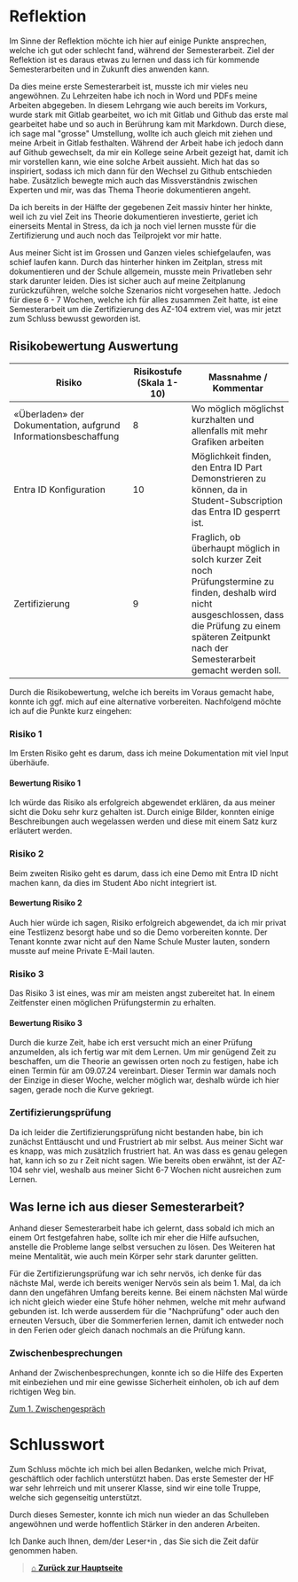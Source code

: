 # Reflektion

Im Sinne der Reflektion möchte ich hier auf einige Punkte ansprechen, welche ich gut oder schlecht fand, während der Semesterarbeit. 
Ziel der Reflektion ist es daraus etwas zu lernen und dass ich für kommende Semesterarbeiten und in Zukunft dies anwenden kann. 

Da dies meine erste Semesterarbeit ist, musste ich mir vieles neu angewöhnen. 
Zu Lehrzeiten habe ich noch in Word und PDFs meine Arbeiten abgegeben. 
In diesem Lehrgang wie auch bereits im Vorkurs, wurde stark mit Gitlab gearbeitet, wo ich mit Gitlab und Github das erste mal gearbeitet habe und so auch in Berührung kam mit Markdown. 
Durch diese, ich sage mal "grosse" Umstellung, wollte ich auch gleich mit ziehen und meine Arbeit in Gitlab festhalten. Während der Arbeit habe ich jedoch dann auf Github gewechselt, da mir ein Kollege seine Arbeit gezeigt hat, damit ich mir vorstellen kann, wie eine solche Arbeit aussieht. 
Mich hat das so inspiriert, sodass ich mich dann für den Wechsel zu Github entschieden habe. 
Zusätzlich bewegte mich auch das Missverständnis zwischen Experten und mir, was das Thema Theorie dokumentieren angeht. 

Da ich bereits in der Hälfte der gegebenen Zeit massiv hinter her hinkte, weil ich zu viel Zeit ins Theorie dokumentieren investierte, geriet ich einerseits Mental in Stress, da ich ja noch viel lernen musste für die Zertifizierung und auch noch das Teilprojekt vor mir hatte. 

Aus meiner Sicht ist im Grossen und Ganzen vieles schiefgelaufen, was schief laufen kann. 
Durch das hinterher hinken im Zeitplan, stress mit dokumentieren und der Schule allgemein, musste mein Privatleben sehr stark darunter leiden. 
Dies ist sicher auch auf meine Zeitplanung zurückzuführen, welche solche Szenarios nicht vorgesehen hatte. 
Jedoch für diese 6 - 7 Wochen, welche ich für alles zusammen Zeit hatte, ist eine Semesterarbeit um die Zertifizierung des AZ-104 extrem viel, was mir jetzt zum Schluss bewusst geworden ist. 


## Risikobewertung Auswertung

| Risiko                                                          | Risikostufe (Skala 1-10) | Massnahme / Kommentar                                                                                                                                                                                            |
| --------------------------------------------------------------- | ------------------------ | ---------------------------------------------------------------------------------------------------------------------------------------------------------------------------------------------------------------- |
| «Überladen» der Dokumentation, aufgrund Informationsbeschaffung | 8                        | Wo möglich möglichst kurzhalten und allenfalls mit mehr Grafiken arbeiten                                                                                                                                        |
| Entra ID Konfiguration                                          | 10                       | Möglichkeit finden, den Entra ID Part Demonstrieren zu können, da in Student-Subscription das Entra ID gesperrt ist.                                                                                             |
| Zertifizierung                                                  | 9                        | Fraglich, ob überhaupt möglich in solch kurzer Zeit noch Prüfungstermine zu finden, deshalb wird nicht ausgeschlossen, dass die Prüfung zu einem späteren Zeitpunkt nach der Semesterarbeit gemacht werden soll. |


Durch die Risikobewertung, welche ich bereits im Voraus gemacht habe, konnte ich ggf. mich auf eine alternative vorbereiten. 
Nachfolgend möchte ich auf die Punkte kurz eingehen:

### Risiko 1
Im Ersten Risiko geht es darum, dass ich meine Dokumentation mit viel Input überhäufe. 
#### Bewertung Risiko 1
Ich würde das Risiko als erfolgreich abgewendet erklären, da aus meiner sicht die Doku sehr kurz gehalten ist. 
Durch einige Bilder, konnten einige Beschreibungen auch wegelassen werden und diese mit einem Satz kurz erläutert werden. 

### Risiko 2
Beim zweiten Risiko geht es darum, dass ich eine Demo mit Entra ID nicht machen kann, da dies im Student Abo nicht integriert ist. 
#### Bewertung Risiko 2
Auch hier würde ich sagen, Risiko erfolgreich abgewendet, da ich mir privat eine Testlizenz besorgt habe und so die Demo vorbereiten konnte. Der Tenant konnte zwar nicht auf den Name Schule Muster lauten, sondern musste auf meine Private E-Mail lauten. 

### Risiko 3
Das Risiko 3 ist eines, was mir am meisten angst zubereitet hat. In einem Zeitfenster einen möglichen Prüfungstermin zu erhalten. 
#### Bewertung Risiko 3
Durch die kurze Zeit, habe ich erst versucht mich an einer Prüfung anzumelden, als ich fertig war mit dem Lernen. Um mir genügend Zeit zu beschaffen, um die Theorie an gewissen orten noch zu festigen, habe ich einen Termin für am 09.07.24 vereinbart. 
Dieser Termin war damals noch der Einzige in dieser Woche, welcher möglich war, deshalb würde ich hier sagen, gerade noch die Kurve gekriegt. 

### Zertifizierungsprüfung

Da ich leider die Zertifizierungsprüfung nicht bestanden habe, bin ich zunächst Enttäuscht und und Frustriert ab mir selbst. Aus meiner Sicht war es knapp, was mich zusätzlich frustriert hat. 
An was dass es genau gelegen hat, kann ich so zu r Zeit nicht sagen. 
Wie bereits oben erwähnt, ist der AZ-104 sehr viel, weshalb aus meiner Sicht 6-7 Wochen nicht ausreichen zum Lernen. 


## Was lerne ich aus dieser Semesterarbeit?

Anhand dieser Semesterarbeit habe ich gelernt, dass sobald ich mich an einem Ort festgefahren habe, sollte ich mir eher die Hilfe aufsuchen, anstelle die Probleme lange selbst versuchen zu lösen. 
Des Weiteren hat meine Mentalität, wie auch mein Körper sehr stark darunter gelitten. 

Für die Zertifizierungsprüfung war ich sehr nervös, ich denke für das nächste Mal, werde ich bereits weniger Nervös sein als beim 1. Mal, da ich dann den ungefähren Umfang bereits kenne. 
Bei einem nächsten Mal würde ich nicht gleich wieder eine Stufe höher nehmen, welche mit mehr aufwand gebunden ist. 
Ich werde ausserdem für die "Nachprüfung" oder auch den erneuten Versuch, über die Sommerferien lernen, damit ich entweder noch in den Ferien oder gleich danach nochmals an die Prüfung kann.

### Zwischenbesprechungen
Anhand der Zwischenbesprechungen, konnte ich so die Hilfe des Experten mit einbeziehen und mir eine gewisse Sicherheit einholen, ob ich auf dem richtigen Weg bin. 

[Zum 1. Zwischengespräch](../Zwischenbesprechungen/Zwischenbesprechung1.md) 



# Schlusswort

Zum Schluss möchte ich mich bei allen Bedanken, welche mich Privat, geschäftlich oder fachlich unterstützt haben. 
Das erste Semester der HF war sehr lehrreich und mit unserer Klasse, sind wir eine tolle Truppe, welche sich gegenseitig unterstützt. 

Durch dieses Semester, konnte ich mich nun wieder an das Schulleben angewöhnen und werde hoffentlich Stärker in den anderen Arbeiten. 

Ich Danke auch Ihnen, dem/der Leser`*`in , das Sie sich die Zeit dafür genommen haben. 


> [⌂ **Zurück zur Hauptseite**](../README.md) 